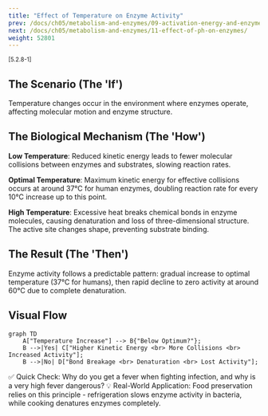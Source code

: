 ```yaml
---
title: "Effect of Temperature on Enzyme Activity"
prev: /docs/ch05/metabolism-and-enzymes/09-activation-energy-and-enzymes/
next: /docs/ch05/metabolism-and-enzymes/11-effect-of-ph-on-enzymes/
weight: 52801
---
```


<sub>[5.2.8-1]</sub>

## The Scenario (The 'If')
Temperature changes occur in the environment where enzymes operate, affecting molecular motion and enzyme structure.

## The Biological Mechanism (The 'How')
**Low Temperature**: Reduced kinetic energy leads to fewer molecular collisions between enzymes and substrates, slowing reaction rates.

**Optimal Temperature**: Maximum kinetic energy for effective collisions occurs at around 37°C for human enzymes, doubling reaction rate for every 10°C increase up to this point.

**High Temperature**: Excessive heat breaks chemical bonds in enzyme molecules, causing denaturation and loss of three-dimensional structure. The active site changes shape, preventing substrate binding.

## The Result (The 'Then')
Enzyme activity follows a predictable pattern: gradual increase to optimal temperature (37°C for humans), then rapid decline to zero activity at around 60°C due to complete denaturation.

## Visual Flow
```mermaid
graph TD
    A["Temperature Increase"] --> B{"Below Optimum?"};
    B -->|Yes| C["Higher Kinetic Energy <br> More Collisions <br> Increased Activity"];
    B -->|No| D["Bond Breakage <br> Denaturation <br> Lost Activity"];
```

✅ Quick Check: Why do you get a fever when fighting infection, and why is a very high fever dangerous?
💡 Real-World Application: Food preservation relies on this principle - refrigeration slows enzyme activity in bacteria, while cooking denatures enzymes completely.